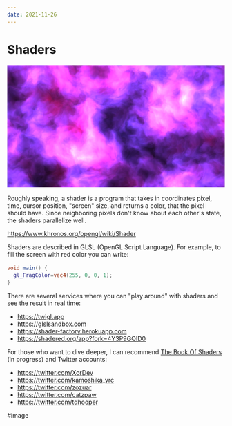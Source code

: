 ```yaml
---
date: 2021-11-26
---
```


# Shaders

![Shader example](shaders.png "Shader example based on @patriciogv's work")

Roughly speaking, a shader is a program that takes in coordinates pixel, time,
cursor position, "screen" size, and returns a color, that the pixel should have.
Since neighboring pixels don't know about each other's state,
the shaders parallelize well.

https://www.khronos.org/opengl/wiki/Shader

Shaders are described in GLSL (OpenGL Script Language). For example,
to fill the screen with red color you can write:

```glsl
void main() {
  gl_FragColor=vec4(255, 0, 0, 1);
}
```

There are several services where you can "play around" with shaders
and see the result in real time:

* https://twigl.app
* https://glslsandbox.com
* https://shader-factory.herokuapp.com
* https://shadered.org/app?fork=4Y3P9GQID0

For those who want to dive deeper, I can recommend
[The Book Of Shaders](https://thebookofshaders.com) (in progress) and Twitter accounts:

* https://twitter.com/XorDev
* https://twitter.com/kamoshika_vrc
* https://twitter.com/zozuar
* https://twitter.com/catzpaw
* https://twitter.com/tdhooper

#image
